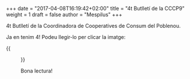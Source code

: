 +++
date = "2017-04-08T16:19:42+02:00"
title = "4t Butlletí de la CCCP9"
weight = 1
draft = false
author = "Mespilus" 
+++

4t Butlletí de la Coordinadora de Cooperatives de Consum del Poblenou.

Ja en tenim 4! Podeu llegir-lo per clicar la imatge:

{{<figure src="/images/CCP9-4.png" caption="CCP9 nombre 4" link="/documents/NEWS4.pdf">}}

Bona lectura!